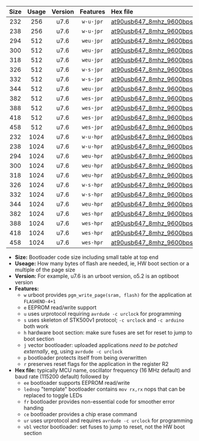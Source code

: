 |Size|Usage|Version|Features|Hex file|
|:-:|:-:|:-:|:-:|:--|
|232|256|u7.6|`w-u-jpr`|[at90usb647_8mhz_9600bps_ur_vbl.hex](https://raw.githubusercontent.com/stefanrueger/urboot/main/at90usb647_8mhz_9600bps_ur_vbl.hex)|
|238|256|u7.6|`w-u-jpr`|[at90usb647_8mhz_9600bps_lednop_ur_vbl.hex](https://raw.githubusercontent.com/stefanrueger/urboot/main/at90usb647_8mhz_9600bps_lednop_ur_vbl.hex)|
|294|512|u7.6|`weu-jpr`|[at90usb647_8mhz_9600bps_ee_ur_vbl.hex](https://raw.githubusercontent.com/stefanrueger/urboot/main/at90usb647_8mhz_9600bps_ee_ur_vbl.hex)|
|300|512|u7.6|`weu-jpr`|[at90usb647_8mhz_9600bps_ee_lednop_ur_vbl.hex](https://raw.githubusercontent.com/stefanrueger/urboot/main/at90usb647_8mhz_9600bps_ee_lednop_ur_vbl.hex)|
|318|512|u7.6|`weu-jpr`|[at90usb647_8mhz_9600bps_ee_lednop_fr_ur_vbl.hex](https://raw.githubusercontent.com/stefanrueger/urboot/main/at90usb647_8mhz_9600bps_ee_lednop_fr_ur_vbl.hex)|
|326|512|u7.6|`w-s-jpr`|[at90usb647_8mhz_9600bps_vbl.hex](https://raw.githubusercontent.com/stefanrueger/urboot/main/at90usb647_8mhz_9600bps_vbl.hex)|
|332|512|u7.6|`w-s-jpr`|[at90usb647_8mhz_9600bps_lednop_vbl.hex](https://raw.githubusercontent.com/stefanrueger/urboot/main/at90usb647_8mhz_9600bps_lednop_vbl.hex)|
|344|512|u7.6|`weu-jpr`|[at90usb647_8mhz_9600bps_ee_lednop_fr_ce_ur_vbl.hex](https://raw.githubusercontent.com/stefanrueger/urboot/main/at90usb647_8mhz_9600bps_ee_lednop_fr_ce_ur_vbl.hex)|
|382|512|u7.6|`wes-jpr`|[at90usb647_8mhz_9600bps_ee_vbl.hex](https://raw.githubusercontent.com/stefanrueger/urboot/main/at90usb647_8mhz_9600bps_ee_vbl.hex)|
|388|512|u7.6|`wes-jpr`|[at90usb647_8mhz_9600bps_ee_lednop_vbl.hex](https://raw.githubusercontent.com/stefanrueger/urboot/main/at90usb647_8mhz_9600bps_ee_lednop_vbl.hex)|
|418|512|u7.6|`wes-jpr`|[at90usb647_8mhz_9600bps_ee_lednop_fr_vbl.hex](https://raw.githubusercontent.com/stefanrueger/urboot/main/at90usb647_8mhz_9600bps_ee_lednop_fr_vbl.hex)|
|458|512|u7.6|`wes-jpr`|[at90usb647_8mhz_9600bps_ee_lednop_fr_ce_vbl.hex](https://raw.githubusercontent.com/stefanrueger/urboot/main/at90usb647_8mhz_9600bps_ee_lednop_fr_ce_vbl.hex)|
|232|1024|u7.6|`w-u-hpr`|[at90usb647_8mhz_9600bps_ur.hex](https://raw.githubusercontent.com/stefanrueger/urboot/main/at90usb647_8mhz_9600bps_ur.hex)|
|238|1024|u7.6|`w-u-hpr`|[at90usb647_8mhz_9600bps_lednop_ur.hex](https://raw.githubusercontent.com/stefanrueger/urboot/main/at90usb647_8mhz_9600bps_lednop_ur.hex)|
|294|1024|u7.6|`weu-hpr`|[at90usb647_8mhz_9600bps_ee_ur.hex](https://raw.githubusercontent.com/stefanrueger/urboot/main/at90usb647_8mhz_9600bps_ee_ur.hex)|
|300|1024|u7.6|`weu-hpr`|[at90usb647_8mhz_9600bps_ee_lednop_ur.hex](https://raw.githubusercontent.com/stefanrueger/urboot/main/at90usb647_8mhz_9600bps_ee_lednop_ur.hex)|
|318|1024|u7.6|`weu-hpr`|[at90usb647_8mhz_9600bps_ee_lednop_fr_ur.hex](https://raw.githubusercontent.com/stefanrueger/urboot/main/at90usb647_8mhz_9600bps_ee_lednop_fr_ur.hex)|
|326|1024|u7.6|`w-s-hpr`|[at90usb647_8mhz_9600bps.hex](https://raw.githubusercontent.com/stefanrueger/urboot/main/at90usb647_8mhz_9600bps.hex)|
|332|1024|u7.6|`w-s-hpr`|[at90usb647_8mhz_9600bps_lednop.hex](https://raw.githubusercontent.com/stefanrueger/urboot/main/at90usb647_8mhz_9600bps_lednop.hex)|
|344|1024|u7.6|`weu-hpr`|[at90usb647_8mhz_9600bps_ee_lednop_fr_ce_ur.hex](https://raw.githubusercontent.com/stefanrueger/urboot/main/at90usb647_8mhz_9600bps_ee_lednop_fr_ce_ur.hex)|
|382|1024|u7.6|`wes-hpr`|[at90usb647_8mhz_9600bps_ee.hex](https://raw.githubusercontent.com/stefanrueger/urboot/main/at90usb647_8mhz_9600bps_ee.hex)|
|388|1024|u7.6|`wes-hpr`|[at90usb647_8mhz_9600bps_ee_lednop.hex](https://raw.githubusercontent.com/stefanrueger/urboot/main/at90usb647_8mhz_9600bps_ee_lednop.hex)|
|418|1024|u7.6|`wes-hpr`|[at90usb647_8mhz_9600bps_ee_lednop_fr.hex](https://raw.githubusercontent.com/stefanrueger/urboot/main/at90usb647_8mhz_9600bps_ee_lednop_fr.hex)|
|458|1024|u7.6|`wes-hpr`|[at90usb647_8mhz_9600bps_ee_lednop_fr_ce.hex](https://raw.githubusercontent.com/stefanrueger/urboot/main/at90usb647_8mhz_9600bps_ee_lednop_fr_ce.hex)|

- **Size:** Bootloader code size including small table at top end
- **Useage:** How many bytes of flash are needed, ie, HW boot section or a multiple of the page size
- **Version:** For example, u7.6 is an urboot version, o5.2 is an optiboot version
- **Features:**
  + `w` urboot provides `pgm_write_page(sram, flash)` for the application at `FLASHEND-4+1`
  + `e` EEPROM read/write support
  + `u` uses urprotocol requiring `avrdude -c urclock` for programming
  + `s` uses skeleton of STK500v1 protocol; `-c urclock` and `-c arduino` both work
  + `h` hardware boot section: make sure fuses are set for reset to jump to boot section
  + `j` vector bootloader: uploaded applications *need to be patched externally*, eg, using `avrdude -c urclock`
  + `p` bootloader protects itself from being overwritten
  + `r` preserves reset flags for the application in the register R2
- **Hex file:** typically MCU name, oscillator frequency (16 MHz default) and baud rate (115200 default) followed by
  + `ee` bootloader supports EEPROM read/write
  + `lednop` "template" bootloader contains `mov rx,rx` nops that can be replaced to toggle LEDs
  + `fr` bootloader provides non-essential code for smoother error handing
  + `ce` bootloader provides a chip erase command
  + `ur` uses urprotocol and requires `avrdude -c urclock` for programming
  + `vbl` vector bootloader: set fuses to jump to reset, not the HW boot section
